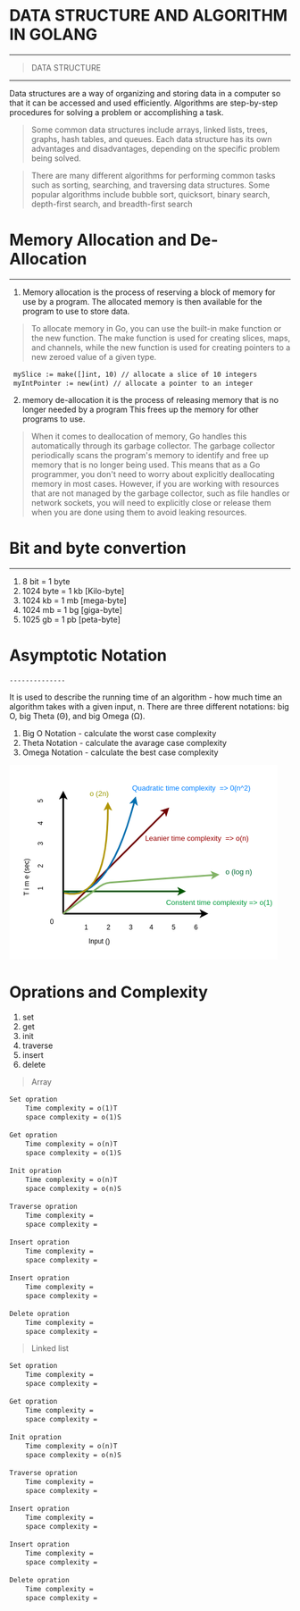 
# DATA STRUCTURE AND ALGORITHM IN GOLANG 
-------------------------------------------------------

> DATA STRUCTURE 
---------------------
  Data structures are a way of organizing and storing data in a computer 
  so that it can be accessed and used efficiently. Algorithms are 
  step-by-step procedures for solving a problem or accomplishing a task.

> Some common data structures include arrays, linked lists, trees, 
  graphs, hash tables, and queues. Each data structure has its own 
  advantages and disadvantages, depending on the specific problem being solved.

> There are many different algorithms for performing common tasks such as 
  sorting, searching, and traversing data structures. Some popular algorithms 
  include bubble sort, quicksort, binary search, depth-first search, 
  and breadth-first search


# Memory Allocation and De-Allocation
-----------------------------

 1. Memory allocation is the process of reserving a block of memory for use by a program. 
    The allocated memory is then available for the program to use to store data.
   
 > To allocate memory in Go, you can use the built-in make function or the new function. 
   The make function is used for creating slices, maps, and channels, while the new function 
   is used for creating pointers to a new zeroed value of a given type.

     mySlice := make([]int, 10) // allocate a slice of 10 integers
     myIntPointer := new(int) // allocate a pointer to an integer

 2. memory de-allocation it is the process of releasing memory that is no longer 
    needed by a program This frees up the memory for other programs to use.

 > When it comes to deallocation of memory, Go handles this automatically through its 
   garbage collector. The garbage collector periodically scans the program's memory to 
   identify and free up memory that is no longer being used. This means that as a Go 
   programmer, you don't need to worry about explicitly deallocating memory in most cases. 
   However, if you are working with resources that are not managed by the garbage collector, 
   such as file handles or network sockets, you will need to explicitly close or release 
   them when you are done using them to avoid leaking resources.


# Bit and byte convertion
-------------------
1. 8 bit =  1 byte
2. 1024 byte = 1 kb [Kilo-byte]
3. 1024 kb = 1 mb [mega-byte]
4. 1024 mb = 1 bg [giga-byte]
5. 1025 gb = 1 pb [peta-byte]


# Asymptotic Notation 
    --------------
It is used to describe the running time of an algorithm - how much time an algorithm takes with a given input, n. There are three different notations: big O, big Theta (Θ), and big Omega (Ω).

1. Big O Notation - calculate the worst case complexity
2. Theta Notation - calculate the avarage case complexity
3. Omega Notation - calculate the best case complexity

![alt text](https://github.com/abhinandpn/dsa-golang/blob/main/diagrom.png)

# Oprations and Complexity
1. set
2. get
3. init
4. traverse
5. insert
6. delete

> Array

    Set opration
        Time complexity = o(1)T 
        space complexity = o(1)S

    Get opration
        Time complexity = o(n)T
        space complexity = o(1)S

    Init opration
        Time complexity = o(n)T
        space complexity = o(n)S
    
    Traverse opration
        Time complexity = 
        space complexity =

    Insert opration
        Time complexity = 
        space complexity =

    Insert opration
        Time complexity = 
        space complexity =

    Delete opration
        Time complexity = 
        space complexity =


>Linked list

    Set opration
        Time complexity = 
        space complexity = 

    Get opration
        Time complexity = 
        space complexity = 

    Init opration
        Time complexity = o(n)T
        space complexity = o(n)S
    
    Traverse opration
        Time complexity = 
        space complexity =

    Insert opration
        Time complexity = 
        space complexity =

    Insert opration
        Time complexity = 
        space complexity =

    Delete opration
        Time complexity = 
        space complexity =
